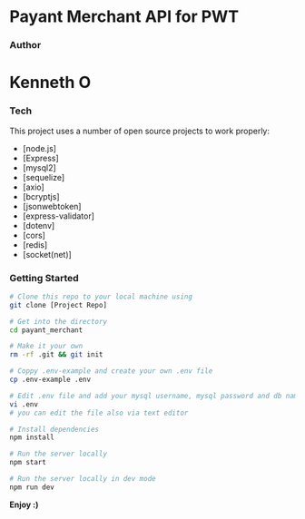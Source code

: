 # Payant Merchant API for PWT

### Author
# Kenneth O

### Tech

This project uses a number of open source projects to work properly:

* [node.js]
* [Express]
* [mysql2]
* [sequelize]
* [axio]
* [bcryptjs]
* [jsonwebtoken]
* [express-validator]
* [dotenv]
* [cors]
* [redis]
* [socket(net)]

### Getting Started

``` sh
# Clone this repo to your local machine using
git clone [Project Repo]

# Get into the directory
cd payant_merchant

# Make it your own
rm -rf .git && git init

# Coppy .env-example and create your own .env file
cp .env-example .env

# Edit .env file and add your mysql username, mysql password and db name
vi .env
# you can edit the file also via text editor

# Install dependencies
npm install

# Run the server locally
npm start

# Run the server locally in dev mode
npm run dev
```

**Enjoy :)**
